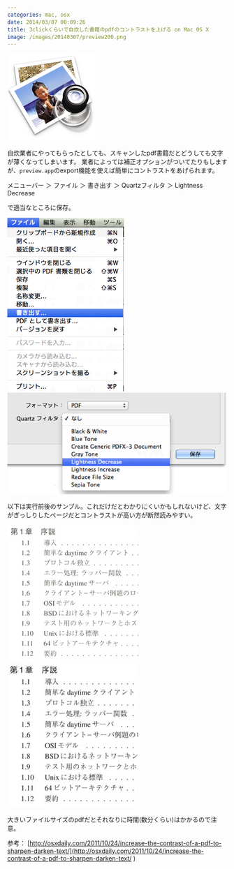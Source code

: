 ```yaml
---
categories: mac, osx
date: 2014/03/07 00:09:26
title: 3clickくらいで自炊した書籍のpdfのコントラストを上げる on Mac OS X
image: /images/20140307/preview200.png
---
```


![preview app](/images/20140307/preview200.png ) 

自炊業者にやってもらったとしても、スキャンしたpdf書籍だとどうしても文字が薄くなってしまいます。
業者によっては補正オプションがついてたりもしますが、`preview.app`のexport機能を使えば簡単にコントラストをあげられます。

メニューバー ＞ ファイル ＞ 書き出す ＞ Quartzフィルタ ＞ Lightness Decrease

で適当なところに保存。

![menu](/images/20140307/menu1.png ) ![menu2](/images/20140307/menu2.png ) 


以下は実行前後のサンプル。これだけだとわかりにくいかもしれないけど、文字がぎっしりしたページだとコントラストが高い方が断然読みやすい。

![before](/images/20140307/before300.png )  ![after](/images/20140307/after300.png ) 

大きいファイルサイズのpdfだとそれなりに時間(数分くらい)はかかるので注意。


参考： [http://osxdaily.com/2011/10/24/increase-the-contrast-of-a-pdf-to-sharpen-darken-text/](http://osxdaily.com/2011/10/24/increase-the-contrast-of-a-pdf-to-sharpen-darken-text/ ) 
